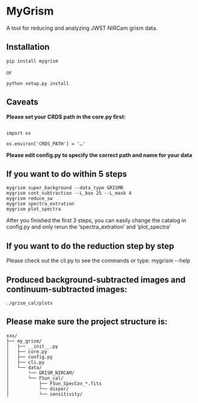 # MyGrism

A tool for reducing and analyzing JWST NIRCam grism data.

## Installation
~~~~~~~~~~~~~
pip install mygrism
~~~~~~~~~~~~~~~~~~~~~~~~~~~~
or 
~~~~~~~~~~~~~
python setup.py install
~~~~~~~~~~~~~~~~~~~~~~~~~~~~

## Caveats

**Please set your CRDS path in the core.py first:**
~~~~~~~~~~~~~

import os

os.environ['CRDS_PATH'] = '…'
~~~~~~~~~~~~~~~~~~~~~~~~~~~~

**Please edit config.py to specify the correct path and name for your data**

## If you want to do within 5 steps


    mygrism super_background --data_type GRISMR
    mygrism cont_subtraction --L_box 25 --L_mask 4
    mygrism reduce_sw
    mygrism spectra_extration
    mygrism plot_spectra

 After you finished the first 3 steps, you can easily change the catalog in config.py and only rerun the ‘spectra_extration’ and ‘plot_spectra’

## If you want to do the reduction step by step
Please check out the cli.py to see the commands or type:
    mygrism --help

## Produced background-subtracted images and continuum-subtracted images:

    ./grism_cal/plots

## Please make sure the project structure is:

    xxx/
    ├── my_grism/
    │   ├── __init__.py
    │   ├── core.py
    │   ├── config.py
    │   ├── cli.py
    │   └── data/
    │       └── GRISM_NIRCAM/
    │       └── FSun_cal/
    │           ├── FSun_SpecCov_*.fits
    │           └── disper/
    │           └── sensitivity/
